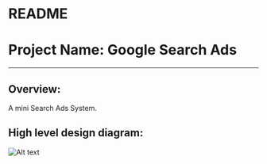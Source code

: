 # README #
# Project Name: Google Search Ads

----------
## Overview:
A mini Search Ads System.

## High level design diagram:

![Alt text](https://github.com/zzhou9/SearchAds/raw/master/picture/AdsSearch.png)


